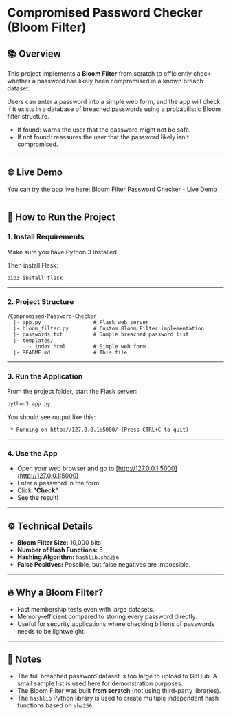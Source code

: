 
# Compromised Password Checker (Bloom Filter)

## 📚 Overview
This project implements a **Bloom Filter** from scratch to efficiently check whether a password has likely been compromised in a known breach dataset.

Users can enter a password into a simple web form, and the app will check if it exists in a database of breached passwords using a probabilistic Bloom filter structure.

- If found: warns the user that the password might not be safe.
- If not found: reassures the user that the password likely isn't compromised.

---

## 🌐 Live Demo

You can try the app live here: [Bloom Filter Password Checker - Live Demo](https://your-app-name.onrender.com)

---

## 🚀 How to Run the Project

### 1. Install Requirements
Make sure you have Python 3 installed.

Then install Flask:

```bash
pip3 install flask
```

---

### 2. Project Structure

```plaintext
/Compromised-Password-Checker
  |- app.py                 # Flask web server
  |- bloom_filter.py        # Custom Bloom Filter implementation
  |- passwords.txt          # Sample breached password list
  |- templates/
      |- index.html         # Simple web form
  |- README.md              # This file
```

---

### 3. Run the Application
From the project folder, start the Flask server:

```bash
python3 app.py
```

You should see output like this:
```plaintext
 * Running on http://127.0.0.1:5000/ (Press CTRL+C to quit)
```

---

### 4. Use the App
- Open your web browser and go to [http://127.0.0.1:5000](http://127.0.0.1:5000)
- Enter a password in the form
- Click **"Check"**
- See the result!

---

## ⚙️ Technical Details
- **Bloom Filter Size:** 10,000 bits
- **Number of Hash Functions:** 5
- **Hashing Algorithm:** `hashlib.sha256`
- **False Positives:** Possible, but false negatives are impossible.

---

## 🔥 Why a Bloom Filter?
- Fast membership tests even with large datasets.
- Memory-efficient compared to storing every password directly.
- Useful for security applications where checking billions of passwords needs to be lightweight.

---

## 📌 Notes
- The full breached password dataset is too large to upload to GitHub. A small sample list is used here for demonstration purposes.
- The Bloom Filter was built **from scratch** (not using third-party libraries).
- The `hashlib` Python library is used to create multiple independent hash functions based on `sha256`.

